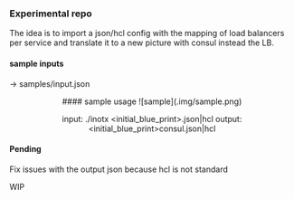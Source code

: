 ### Experimental repo 
The idea is to import a json/hcl config with the mapping of load balancers per service
and translate it to a new picture with consul instead the LB. 

#### sample inputs 
-> samples/input.json

<div align="center">
#### sample usage
![sample](.img/sample.png)

input:
  ./inotx <initial_blue_print>.json|hcl
output:
  <initial_blue_print>consul.json|hcl

</div>

#### Pending 
Fix issues with the output json because hcl is not standard

WIP
